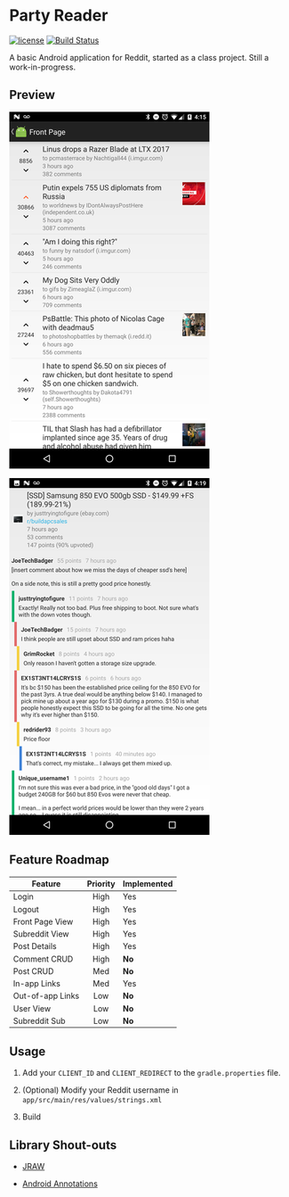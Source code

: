 # Party Reader

[![license](https://img.shields.io/github/license/AlbinoDrought/party-reader.svg)]()
[![Build Status](https://travis-ci.org/AlbinoDrought/party-reader.svg?branch=master)](https://travis-ci.org/AlbinoDrought/party-reader)

A basic Android application for Reddit, started as a class project. Still a work-in-progress.

## Preview

![Front Page](screenshots/front-page.png)

![Comments](screenshots/comments.png)

## Feature Roadmap

Feature          | Priority | Implemented
---------------- | :------: | -----------
Login            | High     | Yes
Logout           | High     | Yes
Front Page View  | High     | Yes
Subreddit View   | High     | Yes
Post Details     | High     | Yes
Comment CRUD     | High     | **No**
Post CRUD        | Med      | **No**
In-app Links     | Med      | Yes
Out-of-app Links | Low      | **No**
User View        | Low      | **No**
Subreddit Sub    | Low      | **No**

## Usage

1. Add your `CLIENT_ID` and `CLIENT_REDIRECT` to the `gradle.properties` file.

2. (Optional) Modify your Reddit username in `app/src/main/res/values/strings.xml`

3. Build

## Library Shout-outs

- [JRAW](https://github.com/thatJavaNerd/JRAW)

- [Android Annotations](https://github.com/androidannotations/androidannotations)

